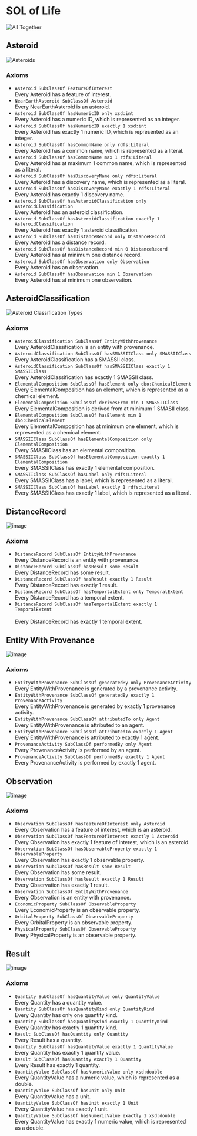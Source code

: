 # SOL of Life

![All Together](/schema-diagrams/all-together/all-together.jpg)  

## Asteroid
![Asteroids](/schema-diagrams/asteroid/asteroid.jpg)  

### Axioms
* `Asteroid SubClassOf FeatureOfInterest` <br />
Every Asteroid has a feature of interest.
* `NearEarthAsteroid SubClassOf Asteroid` <br />
Every NearEarthAsteroid is an asteroid.
* `Asteroid SubClassOf hasNumericID only xsd:int` <br />
Every Asteroid has a numeric ID, which is represented as an integer. 
* `Asteroid SubClassOf hasNumericID exactly 1 xsd:int` <br />
Every Asteroid has exactly 1 numeric ID, which is represented as an integer. 
* `Asteroid SubClassOf hasCommonName only rdfs:Literal` <br />
Every Asteroid has a common name, which is represented as a literal. 
* `Asteroid SubClassOf hasCommonName max 1 rdfs:Literal` <br />
Every Asteroid has at maximum 1 common name, which is represented as a literal. 
* `Asteroid SubClassOf hasDiscoveryName only rdfs:Literal` <br />
Every Asteroid has a discovery name, which is represented as a literal.
* `Asteroid SubClassOf hasDiscoveryName exactly 1 rdfs:Literal` <br />
Every Asteroid has exactly 1 discovery name.
* `Asteroid SubClassOf hasAsteroidClassification only AsteroidClassification` <br />
Every Asteroid has an asteroid classification.
* `Asteroid SubClassOf hasAsteroidClassification exactly 1 AsteroidClassification` <br />
Every Asteroid has exactly 1 asteroid classification.
* `Asteroid SubClassOf hasDistanceRecord only DistanceRecord` <br />
Every Asteroid has a distance record.
* `Asteroid SubClassOf hasDistanceRecord min 0 DistanceRecord` <br />
Every Asteroid has at minimum one distance record.
* `Asteroid SubClassOf hasObservation only Observation` <br />
Every Asteroid has an observation.
* `Asteroid SubClassOf hasObservation min 1 Observation` <br />
Every Asteroid has at minimum one observation.


## AsteroidClassification
![Asteroid Classification Types](/schema-diagrams/asteroid-classification/asteroid-classification.jpg)

### Axioms
* `AsteroidClassification SubClassOf EntityWithProvenance` <br />
Every AsteroidClassification is an entity with provenance.
* `AsteroidClassification SubClassOf hasSMASSIIClass only SMASSIIClass` <br />
Every AsteroidClassification has a SMASSII class.
* `AsteroidClassification SubClassOf hasSMASSIIClass exactly 1 SMASSIIClass` <br />
Every AsteroidClassification has exactly 1 SMASSII class.
* `ElementalComposition SubClassOf hasElement only dbo:ChemicalElement` <br />
Every ElementalComposition has an element, which is represented as a chemical element.
* `ElementalComposition SubClassOf derivesFrom min 1 SMASSIIClass` <br />
Every ElementalComposition is derived from at minimum 1 SMASII class.
* `ElementalComposition SubClassOf hasElement min 1 dbo:ChemicalElement` <br />
Every ElementalComposition has at minimum one element, which is represented as a chemical element.
* `SMASSIIClass SubClassOf hasElementalComposition only ElementalComposition` <br />
Every SMASIIClass has an elemental composition.
* `SMASSIIClass SubClassOf hasElementalComposition exactly 1 ElementalComposition` <br />
Every SMASSIIClass has exactly 1 elemental composition.
* `SMASSIIClass SubClassOf hasLabel only rdfs:Literal` <br />
Every SMASSIIClass has a label, which is represented as a literal.
* `SMASSIIClass SubClassOf hasLabel exactly 1 rdfs:Literal` <br />
Every SMASSIIClass has exactly 1 label, which is represented as a literal.
  

## DistanceRecord
![image](/schema-diagrams/distance-record/distance-record.jpg)

### Axioms
* `DistanceRecord SubClassOf EntityWithProvenance` <br />
Every DistanceRecord is an entity with provenance.
* `DistanceRecord SubClassOf hasResult some Result` <br />
Every DistanceRecord has some result.
* `DistanceRecord SubClassOf hasResult exactly 1 Result` <br />
Every DistanceRecord has exactly 1 result.
* `DistanceRecord SubClassOf hasTemportalExtent only TemporalExtent` <br />
Every DistanceRecord has a temporal extent.
* `DistanceRecord SubClassOf hasTemportalExtent exactly 1 TemporalExtent` <br />  
Every DistanceRecord has exactly 1 temporal extent.
  

## Entity With Provenance
![image](/schema-diagrams/entity-with-provenance/entity-with-provenance.jpg)

### Axioms
* `EntityWithProvenance SubClassOf generatedBy only ProvenanceActivity` <br />
Every EntityWithProvenance is generated by a provenance activity.
* `EntityWithProvenance SubClassOf generatedBy exactly 1 ProvenanceActivity` <br />
Every EntityWithProvenance is generated by exactly 1 provenance activity.
* `EntityWithProvenance SubClassOf attributedTo only Agent` <br />
Every EntityWithProvenance is attributed to an agent.
* `EntityWithProvenance SubClassOf attributedTo exactly 1 Agent` <br />
Every EntityWithProvenance is attributed to exactly 1 agent.
* `ProvenanceActivity SubClassOf performedBy only Agent` <br />
Every ProvenanceActivity is performed by an agent.
* `ProvenanceActivity SubClassOf performedBy exactly 1 Agent` <br />
Every ProvenanceActivity is performed by exactly 1 agent.


## Observation
![image](/schema-diagrams/observation/observation.jpg)  

### Axioms
* `Observation SubClassOf hasFeatureOfInterest only Asteroid` <br />
Every Observation has a feature of interest, which is an asteroid.
* `Observation SubClassOf hasFeatureOfInterest exactly 1 Asteroid` <br />
Every Observation has exactly 1 feature of interest, which is an asteroid.
* `Observation SubClassOf hasObservableProperty exactly 1 ObservableProperty` <br />
Every Observation has exactly 1 observable property.
* `Observation SubClassOf hasResult some Result` <br />
Every Observation has some result.
* `Observation SubClassOf hasResult exactly 1 Result` <br />
Every Observation has exactly 1 result.
* `Observation SubClassOf EntityWithProvenance` <br />
Every Observation is an entity with provenance.
* `EconomicProperty SubClassOf ObservableProperty` <br />
Every EconomicProperty is an observable property.
* `OrbitalProperty SubClassOf ObservableProperty` <br />
Every OrbitalProperty is an observable property.
* `PhysicalProperty SubClassOf ObservableProperty` <br />
Every PhysicalProperty is an observable property.


## Result
![image](/schema-diagrams/result/Result.jpg)

### Axioms
*  `Quantity SubClassOf hasQuantityValue only QuantityValue` <br />
Every Quantity has a quantity value.
*  `Quantity SubClassOf hasQuantityKind only QuantityKind` <br />
Every Quantity has only one quantity kind.
*  `Quantity SubClassOf hasQuantityKind exactly 1 QuantityKind` <br />
Every Quantity has exactly 1 quantity kind.
*  `Result SubClassOf hasQuantity only Quantity` <br />
Every Result has a quantity.
*  `Quantity SubClassOf hasQuantityValue exactly 1 QuantityValue` <br />
Every Quantity has exactly 1 quantity value.
*  `Result SubClassOf hasQuantity exactly 1 Quantity` <br />
Every Result has exactly 1 quantity.
*  `QuantityValue SubClassOf hasNumericValue only xsd:double` <br />
Every QuantityValue has a numeric value, which is represented as a double.
*  `QuantityValue SubClassOf hasUnit only Unit` <br />
Every QuantityValue has a unit.
*  `QuantityValue SubClassOf hasUnit exactly 1 Unit` <br />
Every QuantityValue has exactly 1 unit.
*  `QuantityValue SubClassOf hasNumericValue exactly 1 xsd:double` <br />
Every QuantityValue has exactly 1 numeric value, which is represented as a double.
